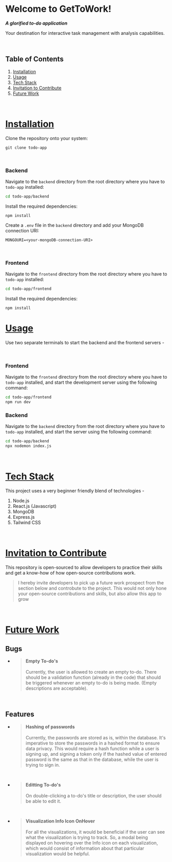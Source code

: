 # Welcome to GetToWork!
_**A glorified to-do application**_

Your destination for interactive task management with analysis capabilities.

<br>

## Table of Contents
1. [Installation](#installation)
2. [Usage](#usage)
3. [Tech Stack](#tech-stack)
4. [Invitation to Contribute](#invitation-to-contribute)
5. [Future Work](#future-work)

<br>

# [Installation](#installation)

Clone the repository onto your system:
```
git clone todo-app
```
<br>

### Backend

Navigate to the `backend` directory from the root directory where you have to `todo-app` installed:
```bash
cd todo-app/backend
```

Install the required dependencies:
```
npm install
```

Create a `.env` file in the `backend` directory and add your MongoDB connection URI:
```
MONGOURI=<your-mongoDB-connection-URI>
```
<br>

### Frontend

Navigate to the `frontend` directory from the root directory where you have to `todo-app` installed:
```bash
cd todo-app/frontend
```

Install the required dependencies:
```
npm install
```


# [Usage](#usage)

Use two separate terminals to start the backend and the frontend servers - 

<br>

### Frontend

Navigate to the `frontend` directory from the root directory where you have to `todo-app` installed, and start the development server using the following command:
```bash
cd todo-app/frontend
npm run dev
```

### Backend

Navigate to the `backend` directory from the root directory where you have to `todo-app` installed, and start the server using the following command:
```bash
cd todo-app/backend
npx nodemon index.js
```
<br>

# [Tech Stack](#tech-stack)
This project uses a very beginner friendly blend of technologies - 
1. Node.js
2. React.js (Javascript)
3. MongoDB
4. Express.js
5. Tailwind CSS

<br>

# [Invitation to Contribute](#invitation-to-contribute)
This repository is open-sourced to allow developers to practice their skills and get a know-how of how open-source contributions work.
> I hereby invite developers to pick up a future work prospect from the section below and controbute to the project.
> This would not only hone your open-source contributions and skills, but also allow this app to grow

<br>

# [Future Work](#future-work)

## Bugs
- >**Empty To-do's**  <br>  
   Currently, the user is allowed to create an empty to-do. There should be a validation function (already in the code) that should be triggered whenever an empty to-do is being made. (Empty descriptions are acceptable).
   <br>
  

## Features
- >**Hashing of passwords** <br>  
   Currently, the passwords are stored as is, within the database. It's imperative to store the passwords in a hashed format to ensure data privacy.
   This would require a hash function while a user is signing up, and signing a token only if the hashed value of entered password is the same as that in the database, while the user is trying to sign in.
   <br>

- >**Editting To-do's**  <br>  
   On double-clicking a to-do's title or description, the user should be able to edit it.
   <br>
  
- >**Visualization Info Icon OnHover**  <br>  
   For all the visualizations, it would be beneficial if the user can see what the visualization is trying to track. So, a modal being displayed on hovering over the Info icon on each visualization, which would consist of information about that particular visualization would be helpful.
   <br>
  
